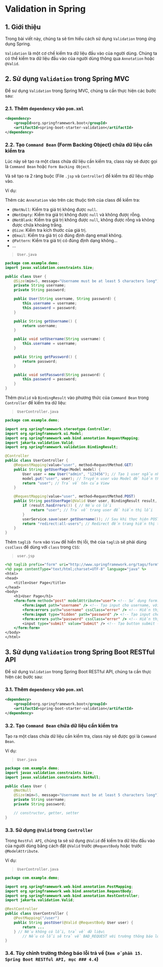 # Validation in Spring
## 1. Giới thiệu
Trong bài viết này, chúng ta sẽ tìm hiểu cách sử dụng `Validation` trong ứng dụng Spring.

`Validation` là một cơ chế kiểm tra dữ liệu đầu vào của người dùng. Chúng ta có thể kiểm tra dữ liệu đầu vào của người dùng thông qua `Annotation` hoặc `@Valid`.

## 2. Sử dụng `Validation` trong Spring MVC
Để sư dụng `Validation` trong Spring MVC, chúng ta cần thực hiện các bước sau:

### 2.1. Thêm `dependency` vào `pom.xml`
```xml
<dependency>
    <groupId>org.springframework.boot</groupId>
    <artifactId>spring-boot-starter-validation</artifactId>
</dependency>
```

### 2.2. Tạo `Command Bean` (Form Backing Object) chứa dữ liệu cần kiểm tra
Lúc này sẽ tạo ra một class chứa dữ liệu cần kiểm tra, class này sẽ được gọi là `Command Bean` hoặc `Form Backing Object`.

Và sẽ tạo ra 2 ràng buộc (File `.jsp` và `Controller`) để kiểm tra dữ liệu nhập vào.

Ví dụ:

Thêm các `Annotation` vào trên các thuộc tính của class để kiểm tra:
- `@NotNull`: Kiểm tra giá trị không được `null`.
- `@NotEmpty`: Kiểm tra giá trị không được `null` và không được rỗng.
- `@NotBlank`: Kiểm tra giá trị không được `null`, không được rỗng và không được chứa khoảng trắng.
- `@Size`: Kiểm tra kích thước của giá trị.
- `@Email`: Kiểm tra giá trị có đúng định dạng email không.
- `@Pattern`: Kiểm tra giá trị có đúng định dạng không...
- ...

>`User.java`
```java
package com.example.demo;
import javax.validation.constraints.Size;

public class User {
    @Size(min=5, message="Username must be at least 5 characters long") // Kiểm tra username có ít nhất 5 kí tự 
    private String username;
    private String password;

    public User(String username, String password) {
        this.username = username;
        this.password = password;
    }

    public String getUsername() {
        return username;
    }

    public void setUsername(String username) {
        this.username = username;
    }

    public String getPassword() {
        return password;
    }

    public void setPassword(String password) {
        this.password = password;
    }
}
```
Thêm `@Valid` và `BindingResult` vào phương thức của `Command Bean` trong `Controller` để kiểm tra dữ liệu:

>`UserController.java`
```java
package com.example.demo;

import org.springframework.stereotype.Controller;
import org.springframework.ui.Model;
import org.springframework.web.bind.annotation.RequestMapping;
import jakarta.validation.Valid;
import org.springframework.validation.BindingResult;

@Controller
public class UserController {
    @RequestMapping(value="user", method=RequestMethod.GET)
    public String getUserPage(Model model) {
        User user = new User("admin", "123456"); // Tạo 1 user ngẫu nhiên để truyền vào View, giá trị mặc định
        model.put("user", user); // Truyền user vào Model để hiển thị lên View
        return "user"; // Trả về tên của View
    }

    @RequestMapping(value="user", method=RequestMethod.POST)
    public String postUserPage(@Valid User user, BindingResult result, Model model) {
        if (result.hasErrors()) { // Nếu có lỗi
            return "user"; // Trả về trang user để hiển thị lỗi
        }
        userService.save(user.getUsername()); // Sau khi thực hiện POST, username sẽ được truyền vào đối tượng User, thay vì dùng @RequestParam
        return "redirect:all-users"; // Redirect đến trang hiển thị tất cả user
    }
}
```
Thêm `taglib form` vào `View` để hiển thị lỗi, thẻ của `taglib` sẽ phải dùng `cssClass` để dùng với `class` trong `CSS`:
>`user.jsp`
```jsp
<%@ taglib prefix="form" uri="http://www.springframework.org/tags/form" %> <!-- Thêm taglib để sử dụng form validation -->
<%@ page contentType="text/html;charset=UTF-8" language="java" %>
<html>
<head>
    <title>User Page</title>
</head>
<body>
    <h1>User Page</h1>
    <form:form method="post" modelAttribute="user"> <!-- Sử dụng form:form để tạo form, modelAttribute="user" để bind dữ liệu từ Model vào form -->
        <form:input path="username" /> <!-- Tạo input cho username, với username là thuộc tính của User -->
        <form:errors path="username" cssClass="error" /> <!-- Hiển thị lỗi nếu có lỗi ở username -->
        <form:input type="hidden" path="password" /> <!-- Tạo input cho password -->
        <form:errors path="password" cssClass="error" /> <!-- Hiển thị lỗi nếu có lỗi ở password -->
        <input type="submit" value="Submit" /> <!-- Tạo button submit -->
    </form:form>
</body>
</html>
```
## 3. Sử dụng `Validation` trong Spring Boot RESTful API
Để sử dụng `Validation` trong Spring Boot RESTful API, chúng ta cần thực hiện các bước sau:

### 3.1. Thêm `dependency` vào `pom.xml`
```xml
<dependency>
    <groupId>org.springframework.boot</groupId>
    <artifactId>spring-boot-starter-validation</artifactId>
</dependency>
```

### 3.2. Tạo `Command Bean` chứa dữ liệu cần kiểm tra
Tạo ra một class chứa dữ liệu cần kiểm tra, class này sẽ được gọi là `Command Bean`.

Ví dụ:
>`User.java`
```java
package com.example.demo;
import javax.validation.constraints.Size;
import javax.validation.constraints.NotNull;

public class User {
    @NotNull
    @Size(min=5, message="Username must be at least 5 characters long")
    private String username;
    private String password;

    // constructor, getter, setter
}
```

### 3.3. Sử dụng `@Valid` trong `Controller`
Trong `RestFul API`, chúng ta sẽ sử dụng `@Valid` để kiểm tra dữ liệu đầu vào của người dùng bằng cách đặt `@Valid` trước `@RequestBody` hoặc trước `@ModelAttribute`.

Ví dụ:
>`UserController.java`
```java
package com.example.demo;

import org.springframework.web.bind.annotation.PostMapping;
import org.springframework.web.bind.annotation.RequestBody;
import org.springframework.web.bind.annotation.RestController;
import jakarta.validation.Valid;

@RestController
public class UserController {
    @PostMapping("/user")
    public String postUser(@Valid @RequestBody User user) {
        return ...
    } // Nếu không có lỗi, trả về dữ liệu\
        // Nếu có lỗi sẽ trả về BAD_REQUEST với trường thông báo lỗi mặc định của Spring
}
```

### 3.4. Tùy chỉnh trường thông báo lỗi trả về (`Xem ở phần 15. Spring Boot RESTful API, mục ### 4.4`)